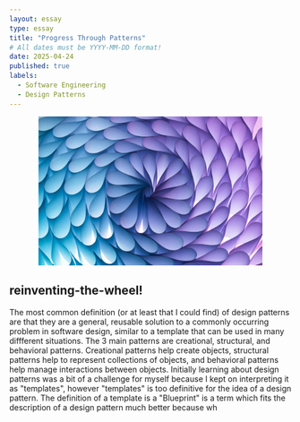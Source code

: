```yaml
---
layout: essay
type: essay
title: "Progress Through Patterns"
# All dates must be YYYY-MM-DD format!
date: 2025-04-24
published: true
labels:
  - Software Engineering
  - Design Patterns
---
```


<p align="center">
<img width="400px" src="../img/progress-through-patterns/designpattern.jpg">
</p>

## reinventing-the-wheel!
The most common definition (or at least that I could find) of design patterns are that they are a general, reusable solution to a commonly occurring problem in software design, similar to a template that can be used in many diffferent situations. The 3 main patterns are creational, structural, and behavioral patterns. Creational patterns help create objects, structural patterns help to represent collections of objects, and behavioral patterns help manage interactions between objects. Initially learning about design patterns was a bit of a challenge for myself because I kept on interpreting it as "templates", however "templates" is too definitive for the idea of a design pattern. The definition of a template is a  "Blueprint" is a term which fits the description of a design pattern much better because wh